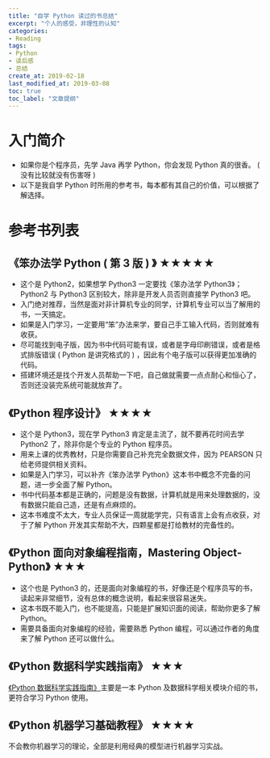 ```yaml
---
title: "自学 Python 读过的书总结"
excerpt: "个人的感受，非理性的认知"
categories:
- Reading
tags:
- Python
- 读后感
- 总结
create_at: 2019-02-18
last_modified_at: 2019-03-08
toc: true
toc_label: "文章提纲"
---
```


# 入门简介

-   如果你是个程序员，先学 Java 再学 Python，你会发现 Python 真的很香。 ( 没有比较就没有伤害呀 )
-   以下是我自学 Python 时所用的参考书，每本都有其自己的价值，可以根据了解选择。

# 参考书列表

## 《笨办法学 Python ( 第 3 版 ) 》 ★★★★★

-   这个是 Python2，如果想学 Python3 一定要找《笨办法学 Python3》；Python2 与 Python3 区别较大，除非是开发人员否则直接学 Python3 吧。
-   入门绝对推荐，当然是面对非计算机专业的同学，计算机专业可以当了解用的书，一天搞定。
-   如果是入门学习，一定要用“笨”办法来学，要自己手工输入代码，否则就难有收获。
-   尽可能找到电子版，因为书中代码可能有误，或者是字母印刷错误，或者是格式排版错误 ( Python 是讲究格式的 ) ，因此有个电子版可以获得更加准确的代码。
-   搭建环境还是找个开发人员帮助一下吧，自己做就需要一点点耐心和恒心了，否则还没装完系统可能就放弃了。

## 《Python 程序设计》 ★★★★

-   这个是 Python3，现在学 Python3 肯定是主流了，就不要再花时间去学 Python2 了，除非你是个专业的 Python 程序员。
-   用来上课的优秀教材，只是你需要自己补充完全数据文件，因为 PEARSON 只给老师提供相关资料。
-   如果是入门学习，可以补齐《笨办法学 Python》这本书中概念不完备的问题，进一步全面了解 Python。
-   书中代码基本都是正确的，问题是没有数据，计算机就是用来处理数据的，没有数据只能自己造，还是有点麻烦的。
-   这本书难度不太大，专业人员保证一周就能学完，只有语言上会有点收获，对于了解 Python 开发其实帮助不大，四颗星都是打给教材的完备性的。

## 《Python 面向对象编程指南，Mastering Object- Python》 ★★★

-   这个也是 Python3 的，还是面向对象编程的书，好像还是个程序员写的书，读起来非常细节，没有总体的概念说明，看起来很容易迷失。
-   这本书既不能入门，也不能提高，只能是扩展知识面的阅读，帮助你更多了解 Python。
-   需要具备面向对象编程的经验，需要熟悉 Python 编程，可以通过作者的角度来了解 Python 还可以做什么。

## 《Python 数据科学实践指南》 ★★★

 [《Python 数据科学实践指南》](https://zhuyuanxiang.github.io/coding/%E8%AF%BB%E4%B9%A6%E7%AC%94%E8%AE%B0-Python%E6%95%B0%E6%8D%AE%E7%A7%91%E5%AD%A6%E5%AE%9E%E8%B7%B5%E6%8C%87%E5%8D%97/)主要是一本 Python 及数据科学相关模块介绍的书，更符合学习 Python 使用。

## 《Python 机器学习基础教程》 ★★★★

不会教你机器学习的理论，全部是利用经典的模型进行机器学习实战。
